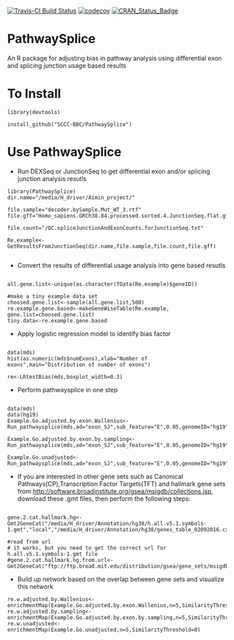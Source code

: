 [![Travis-CI Build Status](https://travis-ci.org/SCCC-BBC/PathwaySplice.svg?branch=master)](https://travis-ci.org/SCCC-BBC/PathwaySplice)
[![codecov](https://codecov.io/github/SCCC-BBC/PathwaySplice/coverage.svg?branch=master)](https://codecov.io/github/SCCC-BBC/PathwaySplice)
[![CRAN_Status_Badge](http://www.r-pkg.org/badges/version/PathwaySplice)](https://cran.r-project.org/package=PathwaySplice)

# PathwaySplice
An R package for adjusting bias in pathway analysis using differential exon and splicing junction usage based results

# To Install

```{r eval=TRUE}
library(devtools)

install_github("SCCC-BBC/PathwaySplice")
```

# Use PathwaySplice

+ Run DEXSeq or JunctionSeq to get differential exon and/or splicing junction analysis resutls 

```{r eval=FALSE}
library(PathwaySplice)
dir.name="/media/H_driver/Aimin_project/"

file.sample="decoder.bySample.Mut_WT_3.rtf"
file.gff="Homo_sapiens.GRCh38.84.processed.sorted.4.JunctionSeq.flat.gff"

file.count="/QC.spliceJunctionAndExonCounts.forJunctionSeq.txt"

Re.example<-GetResultsFromJunctionSeq(dir.name,file.sample,file.count,file.gff)
 
```

+ Convert the results of differential usage analysis into gene based resutls

```{r eval=FALSE}

all.gene.list<-unique(as.character(fData(Re.example)$geneID))
 
#make a tiny example data set
choosed.gene.list<-sample(all.gene.list,500)
re.example.gene.based<-makeGeneWiseTable(Re.example,
gene.list=choosed.gene.list)
tiny.data<-re.example.gene.based

```

+ Apply logistic regression model to identify bias factor
```{r eval=TRUE}

data(mds)
hist(as.numeric(mds$numExons),xlab="Number of exons",main="Distribution of number of exons")

re<-LRtestBias(mds,boxplot_width=0.3)
```

+ Perform pathwaysplice in one step
```{r eval=TRUE}

data(mds)
data(hg19)
Example.Go.adjusted.by.exon.Wallenius<-Run_pathwaysplice(mds,ad="exon_SJ",sub_feature="E",0.05,genomeID="hg19",geneID="ensGene",gene_model=hg19,method="Wallenius")

Example.Go.adjusted.by.exon.by.sampling<-Run_pathwaysplice(mds,ad="exon_SJ",sub_feature="E",0.05,genomeID="hg19",geneID="ensGene",gene_model=hg19,method="Sampling")

Example.Go.unadjusted<-Run_pathwaysplice(mds,ad="exon_SJ",sub_feature="E",0.05,genomeID="hg19",geneID="ensGene",gene_model=hg19,method="Hypergeometric")

```

+ If you are interested in other gene sets such as Canonical Pathways(CP),Transcription Factor Targets(TFT) and hallmark gene sets from http://software.broadinstitute.org/gsea/msigdb/collections.jsp, download these .gmt files, then perform the following steps:
```{r eval=TRUE}

gene.2.cat.hallmark.hg<-Gmt2GeneCat("/media/H_driver/Annotation/hg38/h.all.v5.1.symbols-1.gmt","local","/media/H_driver/Annotation/hg38/genes_table_02092016.csv")

#read from url
# it works, but you need to get the correct url for h.all.v5.1.symbols-1.gmt file
#gene.2.cat.hallmark.hg.from.url<-Gmt2GeneCat("ftp://ftp.broad.mit.edu/distribution/gsea/gene_sets/msigdb.v4.0c.symbols.gmt","url","/media/H_driver/Annotation/hg38/genes_table_02092016.csv")

```

+ Build up network based on the overlap between gene sets and visualize this network

```{r eval=TRUE}
re.w.adjusted.by.Wallenius<-enrichmentMap(Example.Go.adjusted.by.exon.Wallenius,n=5,SimilarityThreshold=0)
re.w.adjusted.by.sampling<-enrichmentMap(Example.Go.adjusted.by.exon.by.sampling,n=5,SimilarityThreshold=0)
re.w.unadjusted<-enrichmentMap(Example.Go.unadjusted,n=5,SimilarityThreshold=0)
```
